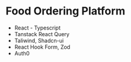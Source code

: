 <h1>Food Ordering Platform</h1>
<ul>
  <li>React - Typescript</li>
  <li>Tanstack React Query</li>
  <li>Taliwind, Shadcn-ui</li>
  <li>React Hook Form, Zod</li>
  <li>Auth0</li>
</ul>
